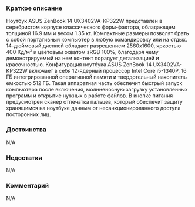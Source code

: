 ### **Краткое описание**
Ноутбук ASUS ZenBook 14 UX3402VA-KP322W представлен в серебристом корпусе классического форм-фактора, обладающем толщиной 16.9 мм и весом 1.35 кг. Компактные размеры позволят брать с собой портативный компьютер в любую командировку или на отдых. 14-дюймовый дисплей обладает разрешением 2560x1600, яркостью 400 Кд/м² и цветовым охватом sRGB 100%, благодаря чему демонстрируемый на нем контент порадует детализацией и красочностью.  Конфигурация ноутбука ASUS ZenBook 14 UX3402VA-KP322W включает в себя 12-ядерный процессор Intel Core i5-1340P, 16 ГБ интегрированной оперативной памяти и твердотельный накопитель емкостью 512 ГБ. Такая аппаратная часть обеспечит быстрый запуск компьютера после включения, молниеносную загрузку установленных программ и открытие нужных в работе файлов. В кнопке питания предусмотрен сканер отпечатка пальцев, который обеспечит защиту хранящимся на ноутбуке данным от несанкционированного доступа посторонних лиц.

### **Достоинства**
N/A

### **Недостатки**
N/A

### **Комментарий**
N/A
